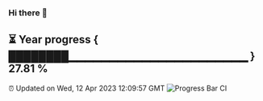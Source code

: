 ### Hi there 👋
⏳ Year progress { ████████▁▁▁▁▁▁▁▁▁▁▁▁▁▁▁▁▁▁▁▁▁▁ } 27.81 %
---
⏰ Updated on Wed, 12 Apr 2023 12:09:57 GMT
![Progress Bar CI](https://github.com/Moyi321/Moyi321/workflows/Progress%20Bar%20CI/badge.svg)
